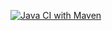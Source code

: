 [![Java CI with Maven](https://github.com/mierzvoj/mock-6-ci-java/actions/workflows/maven.yml/badge.svg)](https://github.com/mierzvoj/mock-6-ci-java/actions/workflows/maven.yml)
